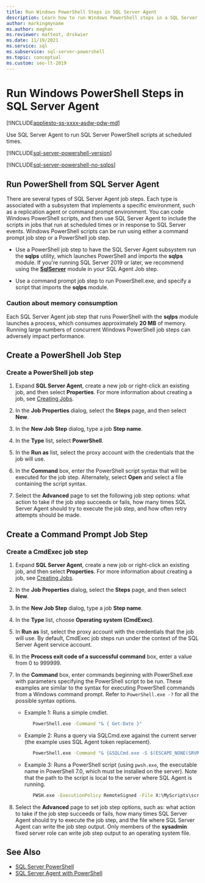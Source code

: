 ```yaml
---
title: Run Windows PowerShell Steps in SQL Server Agent
description: Learn how to run Windows PowerShell steps in a SQL Server Agent job.
author: markingmyname
ms.author: maghan
ms.reviewer: matteot, drskwier
ms.date: 11/19/2021
ms.service: sql
ms.subservice: sql-server-powershell
ms.topic: conceptual
ms.custom: seo-lt-2019
---
```


# Run Windows PowerShell Steps in SQL Server Agent

[!INCLUDE[appliesto-ss-xxxx-asdw-pdw-md](../includes/appliesto-ss-xxxx-asdw-pdw-md.md)]

Use SQL Server Agent to run SQL Server PowerShell scripts at scheduled times.

[!INCLUDE[sql-server-powershell-version](../includes/sql-server-powershell-version.md)]

[!INCLUDE[sql-server-powershell-no-sqlps](../includes/sql-server-powershell-no-sqlps.md)]

## Run PowerShell from SQL Server Agent

There are several types of SQL Server Agent job steps. Each type is associated with a subsystem that implements a specific environment, such as a replication agent or command prompt environment. You can code Windows PowerShell scripts, and then use SQL Server Agent to include the scripts in jobs that run at scheduled times or in response to SQL Server events. Windows PowerShell scripts can be run using either a command prompt job step or a PowerShell job step.

- Use a PowerShell job step to have the SQL Server Agent subsystem run the **sqlps** utility, which launches PowerShell and imports the **sqlps** module. If you're running SQL Server 2019 or later, we recommend using the **[SqlServer](sql-server-powershell.md#sql-server-agent)** module in your SQL Agent Job step.

- Use a command prompt job step to run PowerShell.exe, and specify a script that imports the **sqlps** module.

### <a name="LimitationsRestrictions"></a> Caution about memory consumption

Each SQL Server Agent job step that runs PowerShell with the **sqlps** module launches a process, which consumes approximately **20 MB** of memory. Running large numbers of concurrent Windows PowerShell job steps can adversely impact performance.

## <a name="PShellJob"></a> Create a PowerShell Job Step

### Create a PowerShell job step

1. Expand **SQL Server Agent**, create a new job or right-click an existing job, and then select **Properties**. For more information about creating a job, see [Creating Jobs](../ssms/agent/create-jobs.md).

2. In the **Job Properties** dialog, select the **Steps** page, and then select **New**.

3. In the **New Job Step** dialog, type a job **Step name**.

4. In the **Type** list, select **PowerShell**.

5. In the **Run as** list, select the proxy account with the credentials that the job will use.

6. In the **Command** box, enter the PowerShell script syntax that will be executed for the job step. Alternately, select **Open** and select a file containing the script syntax.

7. Select the **Advanced** page to set the following job step options: what action to take if the job step succeeds or fails, how many times SQL Server Agent should try to execute the job step, and how often retry attempts should be made.

## <a name="CmdExecJob"></a> Create a Command Prompt Job Step

### Create a CmdExec job step

1. Expand **SQL Server Agent**, create a new job or right-click an existing job, and then select **Properties**. For more information about creating a job, see [Creating Jobs](../ssms/agent/create-jobs.md).

2. In the **Job Properties** dialog, select the **Steps** page, and then select **New**.

3. In the **New Job Step** dialog, type a job **Step name**.

4. In the **Type** list, choose **Operating system (CmdExec)**.

5. In **Run as** list, select the proxy account with the credentials that the job will use. By default, CmdExec job steps run under the context of the SQL Server Agent service account.

6. In the **Process exit code of a successful command** box, enter a value from 0 to 999999.

7. In the **Command** box, enter commands beginning with PowerShell.exe with parameters specifying the PowerShell script to be run. These examples are similar to the syntax for executing PowerShell commands from a Windows command prompt. Refer to `PowerShell.exe -?` for all the possible syntax options.

   - Example 1: Runs a simple cmdlet.
     ```cmd
        PowerShell.exe -Command "& { Get-Date }"
     ```
   - Example 2: Runs a query via SQLCmd.exe against the current server (the example uses SQL Agent token replacement).
     ```cmd
        PowerShell.exe -Command "& {&SQLCmd.exe -S $(ESCAPE_NONE(SRVR)) -Q 'select @@version'}"
     ```
   - Example 3: Runs a PowerShell script (using `pwsh.exe`, the executable name in PowerShell 7.0, which must be installed on the server). Note that the path to the script is local to the server where SQL Agent is running.
     ```cmd
        PWSH.exe -ExecutionPolicy RemoteSigned -File X:\MyScripts\script001.ps1 
     ```

8. Select the **Advanced** page to set job step options, such as: what action to take if the job step succeeds or fails, how many times SQL Server Agent should try to execute the job step, and the file where SQL Server Agent can write the job step output. Only members of the **sysadmin** fixed server role can write job step output to an operating system file.

## See Also

- [SQL Server PowerShell](sql-server-powershell.md)
- [SQL Server Agent with PowerShell](sql-server-powershell.md#sql-server-agent)
